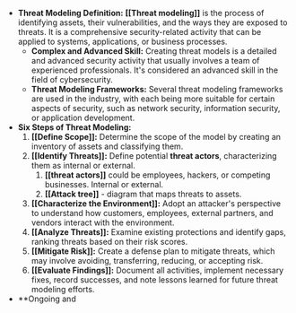 - **Threat Modeling Definition:** **[[Threat modeling]]** is the process of identifying assets, their vulnerabilities, and the ways they are exposed to threats. It is a comprehensive security-related activity that can be applied to systems, applications, or business processes.
	- **Complex and Advanced Skill:** Creating threat models is a detailed and advanced security activity that usually involves a team of experienced professionals. It's considered an advanced skill in the field of cybersecurity.
	- **Threat Modeling Frameworks:** Several threat modeling frameworks are used in the industry, with each being more suitable for certain aspects of security, such as network security, information security, or application development.
- **Six Steps of Threat Modeling:**
	1. **[[Define Scope]]:** Determine the scope of the model by creating an inventory of assets and classifying them.
	2. **[[Identify Threats]]:** Define potential **threat actors**, characterizing them as internal or external.
		1. **[[threat actors]]** could be employees, hackers, or competing businesses. Internal or external.
		2. **[[Attack tree]]** - diagram that maps threats to assets. 
	3. **[[Characterize the Environment]]:** Adopt an attacker's perspective to understand how customers, employees, external partners, and vendors interact with the environment.
	4. **[[Analyze Threats]]:** Examine existing protections and identify gaps, ranking threats based on their risk scores.
	5. **[[Mitigate Risk]]:** Create a defense plan to mitigate threats, which may involve avoiding, transferring, reducing, or accepting risk.
	6. **[[Evaluate Findings]]:** Document all activities, implement necessary fixes, record successes, and note lessons learned for future threat modeling efforts.
- **Ongoing and 